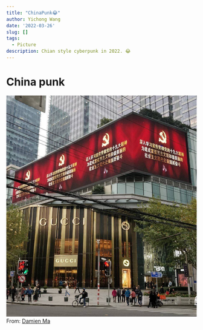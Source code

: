 ```yaml
---
title: "ChinaPunk😂"
author: Yichong Wang
date: '2022-03-26'
slug: []
tags:
  - Picture
description: Chian style cyberpunk in 2022. 😂
---
```


# China punk
[![ChinaPunk](Chinapunk.jpg)](https://twitter.com/damienics/status/1506354996413091847)
From: [Damien Ma](https://twitter.com/damienics/status/1506354996413091847)
